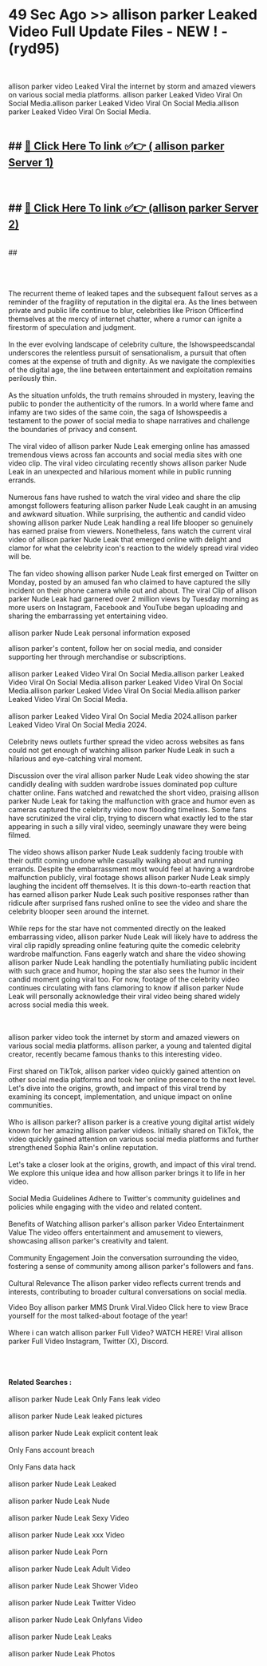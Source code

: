 # 49 Sec Ago >> allison parker Leaked Video Full Update Files - NEW ! - (ryd95) <br>
<br>

allison parker video Leaked Viral the internet by storm and amazed viewers on various social media platforms. allison parker Leaked Video Viral On Social Media.allison parker Leaked Video Viral On Social Media.allison parker Leaked Video Viral On Social Media.<br>
 <br>

## ##  <a href="https://clipsfans.site?title=allison_parker&ref=gitt">🔴 Click Here To link ✅👉 ( allison parker Server 1)</a><br>
  <br>

##  ##  <a href="https://clipsfans.site?title=allison_parker&ref=gitt">🔴 Click Here To link ✅👉 (allison parker  Server 2)</a><br>
  <br>
  ##


  <br>

  <br>

<br><br>
The recurrent theme of leaked tapes and the subsequent fallout serves as a reminder of the fragility of reputation in the digital era. As the lines between private and public life continue to blur, celebrities like Prison Officerfind themselves at the mercy of internet chatter, where a rumor can ignite a firestorm of speculation and judgment.
<br><br>
In the ever evolving landscape of celebrity culture, the Ishowspeedscandal underscores the relentless pursuit of sensationalism, a pursuit that often comes at the expense of truth and dignity. As we navigate the complexities of the digital age, the line between entertainment and exploitation remains perilously thin.
<br><br>
As the situation unfolds, the truth remains shrouded in mystery, leaving the public to ponder the authenticity of the rumors. In a world where fame and infamy are two sides of the same coin, the saga of Ishowspeedis a testament to the power of social media to shape narratives and challenge the boundaries of privacy and consent.
<br><br>
The viral video of allison parker Nude Leak emerging online has amassed tremendous views across fan accounts and social media sites with one video clip. The viral video circulating recently shows allison parker Nude Leak in an unexpected and hilarious moment while in public running errands.
<br><br>
Numerous fans have rushed to watch the viral video and share the clip amongst followers featuring allison parker Nude Leak caught in an amusing and awkward situation. While surprising, the authentic and candid video showing allison parker Nude Leak handling a real life blooper so genuinely has earned praise from viewers. Nonetheless, fans watch the current viral video of allison parker Nude Leak that emerged online with delight and clamor for what the celebrity icon's reaction to the widely spread viral video will be.
<br><br>
The fan video showing allison parker Nude Leak first emerged on Twitter on Monday, posted by an amused fan who claimed to have captured the silly incident on their phone camera while out and about. The viral Clip of allison parker Nude Leak had garnered over 2 million views by Tuesday morning as more users on Instagram, Facebook and YouTube began uploading and sharing the embarrassing yet entertaining video.
<br><br>
allison parker Nude Leak personal information exposed


allison parker's content, follow her on social media, and consider supporting her through merchandise or subscriptions.
<br><br>
allison parker Leaked Video Viral On Social Media.allison parker Leaked Video Viral On Social Media.allison parker Leaked Video Viral On Social Media.allison parker Leaked Video Viral On Social Media.allison parker Leaked Video Viral On Social Media.
<br><br>
allison parker Leaked Video Viral On Social Media 2024.allison parker Leaked Video Viral On Social Media 2024.
<br><br>
Celebrity news outlets further spread the video across websites as fans could not get enough of watching allison parker Nude Leak in such a hilarious and eye-catching viral moment.
<br><br>
Discussion over the viral allison parker Nude Leak video showing the star candidly dealing with sudden wardrobe issues dominated pop culture chatter online. Fans watched and rewatched the short video, praising allison parker Nude Leak for taking the malfunction with grace and humor even as cameras captured the celebrity video now flooding timelines. Some fans have scrutinized the viral clip, trying to discern what exactly led to the star appearing in such a silly viral video, seemingly unaware they were being filmed.
<br><br>
The video shows allison parker Nude Leak suddenly facing trouble with their outfit coming undone while casually walking about and running errands. Despite the embarrassment most would feel at having a wardrobe malfunction publicly, viral footage shows allison parker Nude Leak simply laughing the incident off themselves. It is this down-to-earth reaction that has earned allison parker Nude Leak such positive responses rather than ridicule after surprised fans rushed online to see the video and share the celebrity blooper seen around the internet.
<br><br>
While reps for the star have not commented directly on the leaked embarrassing video, allison parker Nude Leak will likely have to address the viral clip rapidly spreading online featuring quite the comedic celebrity wardrobe malfunction. Fans eagerly watch and share the video showing allison parker Nude Leak handling the potentially humiliating public incident with such grace and humor, hoping the star also sees the humor in their candid moment going viral too. For now, footage of the celebrity video continues circulating with fans clamoring to know if allison parker Nude Leak will personally acknowledge their viral video being shared widely across social media this week.


<br><br>
allison parker video took the internet by storm and amazed viewers on various social media platforms. allison parker, a young and talented digital creator, recently became famous thanks to this interesting video.
<br><br>
First shared on TikTok, allison parker video quickly gained attention on other social media platforms and took her online presence to the next level. Let's dive into the origins, growth, and impact of this viral trend by examining its concept, implementation, and unique impact on online communities.
<br><br>
Who is allison parker? allison parker is a creative young digital artist widely known for her amazing allison parker videos. Initially shared on TikTok, the video quickly gained attention on various social media platforms and further strengthened Sophia Rain's online reputation.
<br><br>
Let's take a closer look at the origins, growth, and impact of this viral trend. We explore this unique idea and how allison parker brings it to life in her video.
<br><br>
Social Media Guidelines Adhere to Twitter's community guidelines and policies while engaging with the video and related content.
<br><br>
Benefits of Watching allison parker's allison parker Video Entertainment Value The video offers entertainment and amusement to viewers, showcasing allison parker's creativity and talent.
<br><br>
Community Engagement Join the conversation surrounding the video, fostering a sense of community among allison parker's followers and fans.
<br><br>
Cultural Relevance The allison parker video reflects current trends and interests, contributing to broader cultural conversations on social media.

Video Boy allison parker MMS Drunk Viral.Video Click here to view Brace yourself for the most talked-about footage of the year!
<br><br>
Where i can watch allison parker Full Video? WATCH HERE! Viral allison parker Full Video Instagram, Twitter (X), Discord.
<br><br>

<br><br>
<strong>Related Searches :</strong>
<br><br>
allison parker Nude Leak Only Fans leak video
<br><br>
allison parker Nude Leak leaked pictures
<br><br>
allison parker Nude Leak explicit content leak
<br><br>
Only Fans account breach
<br><br>
Only Fans data hack
<br><br>
allison parker Nude Leak Leaked
<br><br>
allison parker Nude Leak Nude
<br><br>
allison parker Nude Leak Sexy Video
<br><br>
allison parker Nude Leak xxx Video
<br><br>
allison parker Nude Leak Porn
<br><br>
allison parker Nude Leak Adult Video
<br><br>
allison parker Nude Leak Shower Video
<br><br>
allison parker Nude Leak Twitter Video
<br><br>
allison parker Nude Leak Onlyfans Video
<br><br>
allison parker Nude Leak Leaks
<br><br>
allison parker Nude Leak Photos